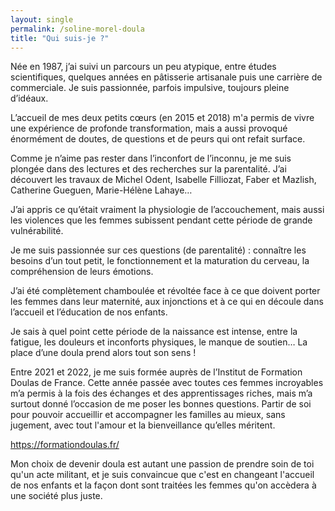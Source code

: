 ```yaml
---
layout: single
permalink: /soline-morel-doula
title: "Qui suis-je ?"
---
```

Née en 1987, j’ai suivi un parcours un peu atypique, entre études scientifiques, quelques années en pâtisserie artisanale puis une carrière de commerciale. Je suis passionnée, parfois impulsive, toujours pleine d’idéaux.


L’accueil de mes deux petits cœurs (en 2015 et 2018) m'a permis de vivre une expérience de profonde transformation, mais a aussi provoqué énormément de doutes, de questions et de peurs qui ont refait surface. 


Comme je n’aime pas rester dans l’inconfort de l’inconnu, je me suis plongée dans des lectures et des recherches sur la parentalité. J’ai découvert les travaux de Michel Odent, Isabelle Filliozat, Faber et Mazlish, Catherine Gueguen, Marie-Hélène Lahaye… 

J’ai appris ce qu’était vraiment la physiologie de l’accouchement, mais aussi les violences que les femmes subissent pendant cette période de grande vulnérabilité. 

Je me suis passionnée sur ces questions (de parentalité) : connaître les besoins d’un tout petit, le fonctionnement et la maturation du cerveau, la compréhension de leurs émotions.  

J’ai été complètement chamboulée et révoltée face à ce que doivent porter les femmes dans leur maternité, aux injonctions et à ce qui en découle dans l’accueil et l’éducation de nos enfants.


Je sais à quel point cette période de la naissance est intense, entre la fatigue, les douleurs et inconforts physiques, le manque de soutien… La place d’une doula prend alors tout son sens !


Entre 2021 et 2022, je me suis formée auprès de l’Institut de Formation Doulas de France. Cette année passée avec toutes ces femmes incroyables m’a permis à la fois des échanges et des apprentissages riches, mais m’a surtout donné l’occasion de me poser les bonnes questions. Partir de soi pour pouvoir accueillir et accompagner les familles au mieux, sans jugement, avec tout l'amour et la bienveillance qu’elles méritent.

https://formationdoulas.fr/ 

Mon choix de devenir doula est autant une passion de prendre soin de toi qu'un acte militant, et je suis convaincue que c'est en changeant l'accueil de nos enfants et la façon dont sont traitées les femmes qu'on accèdera à une société plus juste. 